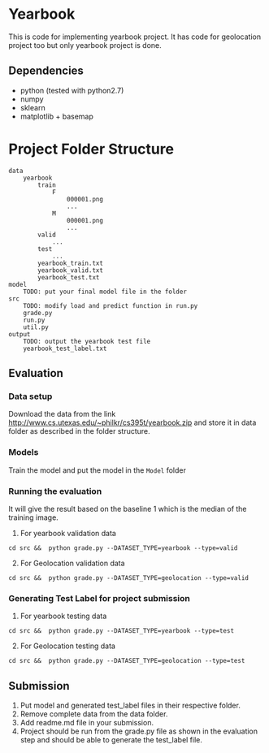 # Yearbook
This is code for implementing yearbook project. It has code for geolocation project too but only yearbook project is done.

## Dependencies
 * python (tested with python2.7)
 * numpy
 * sklearn
 * matplotlib + basemap

# Project Folder Structure
```
data
	yearbook
		train
			F
				000001.png
				...
			M
				000001.png
				...
		valid
			...
		test
			...
		yearbook_train.txt
		yearbook_valid.txt
		yearbook_test.txt
model
	TODO: put your final model file in the folder
src
	TODO: modify load and predict function in run.py
	grade.py
	run.py
	util.py
output
	TODO: output the yearbook test file
	yearbook_test_label.txt
```

## Evaluation
### Data setup
Download the data from the link http://www.cs.utexas.edu/~philkr/cs395t/yearbook.zip and store it in data folder as described in the folder structure.

### Models
Train the model and put the model in the `Model` folder

### Running the evaluation
It will give the result based on the baseline 1 which is the median of the training image.
1. For yearbook validation data
```
cd src &&  python grade.py --DATASET_TYPE=yearbook --type=valid
```

2. For Geolocation validation data
```
cd src &&  python grade.py --DATASET_TYPE=geolocation --type=valid
```

### Generating Test Label for project submission
1. For yearbook testing data
```
cd src &&  python grade.py --DATASET_TYPE=yearbook --type=test
```

2. For Geolocation testing data
```
cd src &&  python grade.py --DATASET_TYPE=geolocation --type=test
```

## Submission
1. Put model and generated test_label files in their respective folder.
2. Remove complete data from the data folder.
3. Add readme.md file in your submission.
4. Project should be run from the grade.py file as shown in the evaluation step and should be able to generate the test_label file.
